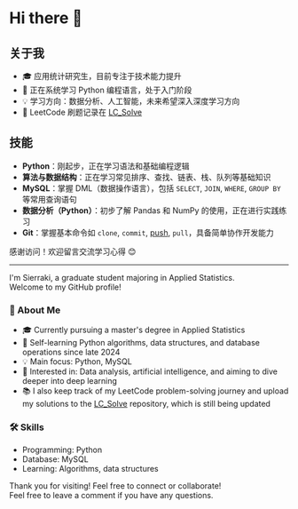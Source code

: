 # Hi there 👋

## 关于我
- 🎓 应用统计研究生，目前专注于技术能力提升
- 🌱 正在系统学习 Python 编程语言，处于入门阶段
- 💡 学习方向：数据分析、人工智能，未来希望深入深度学习方向
- 🤖 LeetCode 刷题记录在 [LC_Solve](https://github.com/Sierraki/LC_Solve)

## 技能
- **Python**：刚起步，正在学习语法和基础编程逻辑
- **算法与数据结构**：正在学习常见排序、查找、链表、栈、队列等基础知识
- **MySQL**：掌握 DML（数据操作语言），包括 `SELECT`, `JOIN`, `WHERE`, `GROUP BY` 等常用查询语句
- **数据分析（Python）**：初步了解 Pandas 和 NumPy 的使用，正在进行实践练习
- **Git**：掌握基本命令如 `clone`, `commit`, [push](file://x:\学习\研究生\代码数据库\代码库\python代码\学习\Hello算法\chapter_heap\my_heap.py#L52-L57), `pull`，具备简单协作开发能力

感谢访问！欢迎留言交流学习心得 😊

---

I'm Sierraki, a graduate student majoring in Applied Statistics.  
Welcome to my GitHub profile!

### 🚀 About Me
- 🎓 Currently pursuing a master's degree in Applied Statistics
- 🌱 Self-learning Python algorithms, data structures, and database operations since late 2024
- 💡 Main focus: Python, MySQL
- 🤖 Interested in: Data analysis, artificial intelligence, and aiming to dive deeper into deep learning
- 📚 I also keep track of my LeetCode problem-solving journey and upload my solutions to the [LC_Solve](https://github.com/Sierraki/LC_Solve) repository, which is still being updated

### 🛠️ Skills
- Programming: Python
- Database: MySQL
- Learning: Algorithms, data structures

Thank you for visiting! Feel free to connect or collaborate!  
Feel free to leave a comment if you have any questions.